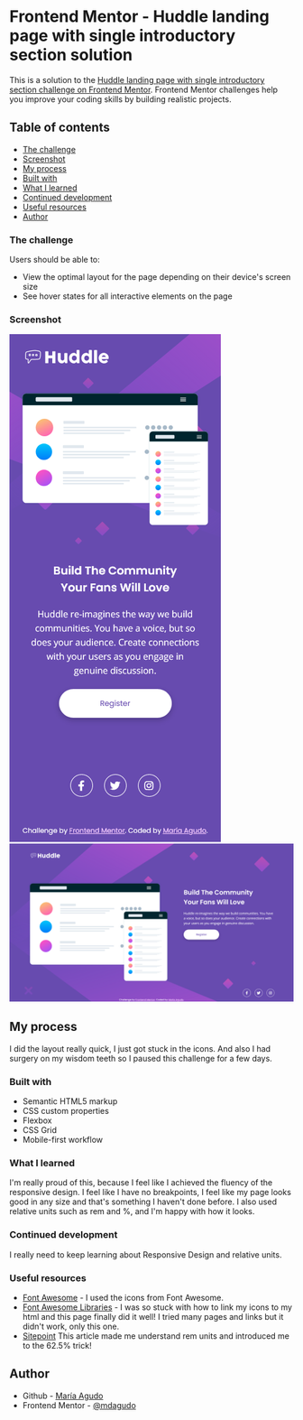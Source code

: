 # Frontend Mentor - Huddle landing page with single introductory section solution

This is a solution to the [Huddle landing page with single introductory section challenge on Frontend Mentor](https://www.frontendmentor.io/challenges/huddle-landing-page-with-a-single-introductory-section-B_2Wvxgi0). Frontend Mentor challenges help you improve your coding skills by building realistic projects. 

## Table of contents

  - [The challenge](#the-challenge)
  - [Screenshot](#screenshot)
  - [My process](#my-process)
  - [Built with](#built-with)
  - [What I learned](#what-i-learned)
  - [Continued development](#continued-development)
  - [Useful resources](#useful-resources)
  - [Author](#author)

### The challenge

Users should be able to:

- View the optimal layout for the page depending on their device's screen size
- See hover states for all interactive elements on the page

### Screenshot

![](./images/mobile.png)
![](./images/desktop.png)


## My process

I did the layout really quick, I just got stuck in the icons. And also I had surgery on my wisdom teeth so I paused this challenge for a few days. 

### Built with

- Semantic HTML5 markup
- CSS custom properties
- Flexbox
- CSS Grid
- Mobile-first workflow

### What I learned

I'm really proud of this, because I feel like I achieved the fluency of the responsive design. I feel like I have no breakpoints, I feel like my page looks good in any size and that's something I haven't done before. I also used relative units such as rem and %, and I'm happy with how it looks.

### Continued development

I really need to keep learning about Responsive Design and relative units. 

### Useful resources

- [Font Awesome](https://fontawesome.com/) - I used the icons from Font Awesome. 
- [Font Awesome Libraries](https://cdnjs.com/libraries/font-awesome) - I was so stuck with how to link my icons to my html and this page finally did it well! I tried many pages and links but it didn't work, only this one.
- [Sitepoint](https://www.sitepoint.com/understanding-and-using-rem-units-in-css/) This article made me understand rem units and introduced me to the 62.5% trick!

## Author

- Github - [María Agudo](https://www.github.com/mdagudo)
- Frontend Mentor - [@mdagudo](https://www.frontendmentor.io/profile/mdagudo)
